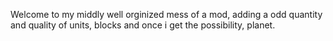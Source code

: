 Welcome to my middly well orginized mess of a mod, adding a odd quantity and quality of units, blocks and once i get the possibility, planet.